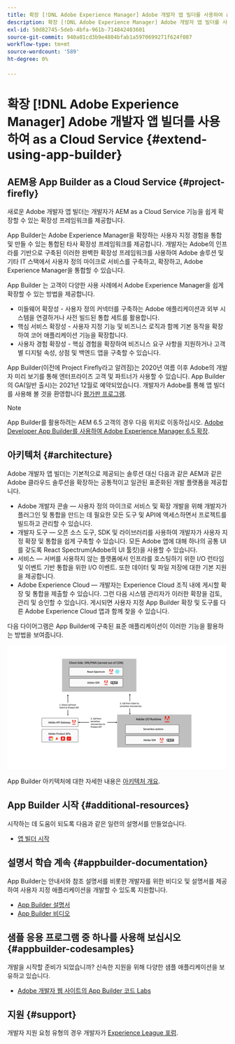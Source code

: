```yaml
---
title: 확장 [!DNL Adobe Experience Manager] Adobe 개발자 앱 빌더를 사용하여 as a Cloud Service.
description: 확장 [!DNL Adobe Experience Manager] Adobe 개발자 앱 빌더를 사용하여 as a Cloud Service.
exl-id: 50d82745-5deb-4bfa-961b-714842403601
source-git-commit: 940a01cd3b9e4804bfab1a5970699271f624f087
workflow-type: tm+mt
source-wordcount: '589'
ht-degree: 0%

---
```


# 확장 [!DNL Adobe Experience Manager] Adobe 개발자 앱 빌더를 사용하여 as a Cloud Service {#extend-using-app-builder}

## AEM용 App Builder as a Cloud Service {#project-firefly}

새로운 Adobe 개발자 앱 빌더는 개발자가 AEM as a Cloud Service 기능을 쉽게 확장할 수 있는 확장성 프레임워크를 제공합니다.

App Builder는 Adobe Experience Manager을 확장하는 사용자 지정 경험을 통합 및 만들 수 있는 통합된 타사 확장성 프레임워크를 제공합니다. 개발자는 Adobe의 인프라를 기반으로 구축된 이러한 완벽한 확장성 프레임워크를 사용하여 Adobe 솔루션 및 기타 IT 스택에서 사용자 정의 마이크로 서비스를 구축하고, 확장하고, Adobe Experience Manager을 통합할 수 있습니다.

App Builder 는 고객이 다양한 사용 사례에서 Adobe Experience Manager을 쉽게 확장할 수 있는 방법을 제공합니다.

* 미들웨어 확장성 - 사용자 정의 커넥터를 구축하는 Adobe 애플리케이션과 외부 시스템을 연결하거나 사전 빌드된 통합 세트를 활용합니다.
* 핵심 서비스 확장성 - 사용자 지정 기능 및 비즈니스 로직과 함께 기본 동작을 확장하여 코어 애플리케이션 기능을 확장합니다.
* 사용자 경험 확장성 - 핵심 경험을 확장하여 비즈니스 요구 사항을 지원하거나 고객별 디지털 속성, 상점 및 백엔드 앱을 구축할 수 있습니다.

App Builder(이전에 Project Firefly라고 알려짐)는 2020년 여름 이후 Adobe의 개발자 미리 보기를 통해 엔터프라이즈 고객 및 파트너가 사용할 수 있습니다. App Builder의 GA(일반 출시)는 2021년 12월로 예약되었습니다. 개발자가 Adobe를 통해 앱 빌더를 사용해 볼 것을 환영합니다 [평가판 프로그램](http://adobe.ly/appbuilder-trial).

>[!NOTE]
>
> App Builder를 활용하려는 AEM 6.5 고객의 경우 다음 위치로 이동하십시오. [Adobe Developer App Builder를 사용하여 Adobe Experience Manager 6.5 확장](https://experienceleague.adobe.com/docs/experience-manager-65/developing/extending-aem/app-builder.html).

## 아키텍처 {#architecture}

Adobe 개발자 앱 빌더는 기본적으로 제공되는 솔루션 대신 다음과 같은 AEM과 같은 Adobe 클라우드 솔루션을 확장하는 공통적이고 일관된 표준화된 개발 플랫폼을 제공합니다.

* Adobe 개발자 콘솔 — 사용자 정의 마이크로 서비스 및 확장 개발을 위해 개발자가 플러그인 및 통합을 만드는 데 필요한 모든 도구 및 API에 액세스하면서 프로젝트를 빌드하고 관리할 수 있습니다.
* 개발자 도구 — 오픈 소스 도구, SDK 및 라이브러리를 사용하여 개발자가 사용자 지정 확장 및 통합을 쉽게 구축할 수 있습니다. 모든 Adobe 앱에 대해 하나의 공통 UI를 갖도록 React Spectrum(Adobe의 UI 툴킷)을 사용할 수 있습니다.
* 서비스 — 서버를 사용하지 않는 플랫폼에서 인프라를 호스팅하기 위한 I/O 런타임 및 이벤트 기반 통합을 위한 I/O 이벤트. 또한 데이터 및 파일 저장에 대한 기본 지원을 제공합니다.
* Adobe Experience Cloud — 개발자는 Experience Cloud 조직 내에 게시할 확장 및 통합을 제출할 수 있습니다. 그런 다음 시스템 관리자가 이러한 확장을 검토, 관리 및 승인할 수 있습니다. 게시되면 사용자 지정 App Builder 확장 및 도구를 다른 Adobe Experience Cloud 앱과 함께 찾을 수 있습니다.

다음 다이어그램은 App Builder에 구축된 표준 애플리케이션이 이러한 기능을 활용하는 방법을 보여줍니다.

![아키텍처](/help/implementing/developing/extending/assets/firefly-architecture.jpg)

App Builder 아키텍처에 대한 자세한 내용은 [아키텍처 개요](https://www.adobe.io/app-builder/docs/guides/).

## App Builder 시작 {#additional-resources}

시작하는 데 도움이 되도록 다음과 같은 일련의 설명서를 만들었습니다.

* [앱 빌더 시작](https://www.adobe.io/app-builder/docs/getting_started/)

## 설명서 학습 계속 {#appbuilder-documentation}

App Builder는 안내서와 참조 설명서를 비롯한 개발자를 위한 비디오 및 설명서를 제공하여 사용자 지정 애플리케이션을 개발할 수 있도록 지원합니다.

* [App Builder 설명서](https://www.adobe.io/app-builder/docs/overview/)
* [App Builder 비디오](https://www.youtube.com/playlist?list=PLcVEYUqU7VRfDij-Jbjyw8S8EzW073F_o)

## 샘플 응용 프로그램 중 하나를 사용해 보십시오 {#appbuilder-codesamples}

개발을 시작할 준비가 되었습니까? 신속한 지원을 위해 다양한 샘플 애플리케이션을 보유하고 있습니다.

* [Adobe 개발자 웹 사이트의 App Builder 코드 Labs](https://www.adobe.io/app-builder/docs/resources/)

## 지원 {#support}

개발자 지원 요청 유형의 경우 개발자가 [Experience League 포럼](https://experienceleaguecommunities.adobe.com/t5/project-firefly/ct-p/project-firefly).
